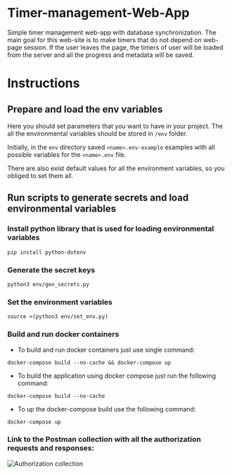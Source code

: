 # Timer-management-Web-App

Simple timer management web-app with database synchronization. The main goal for this web-site is to make timers that do
not depend on web-page session. If the user leaves the page, the timers of user will be loaded from the server and all
the progress and metadata will be saved.

# Instructions

## Prepare and load the env variables
Here you should set parameters that you want to have in your project. 
The all the environmental variables should be stored in `/env` folder. 

Initially, in the `env` directory saved `<name>.env-example` examples with 
all possible variables for the `<name>.env` file.

There are also exist default values for all the environment variables, so you
obliged to set them all.

## Run scripts to generate secrets and load environmental variables

### Install python library that is used for loading environmental variables

`pip install python-dotenv`

### Generate the secret keys

`python3 env/gen_secrets.py`

### Set the environment variables

`source <(python3 env/set_env.py)`

### Build and run docker containers

* To build and run docker containers just use single command:

`docker-compose build --no-cache && docker-compose up`
* To build the application using docker compose just run the following command:

`docker-compose build --no-cache`
* To up the docker-compose build use the following command:

`docker-compose up`

### Link to the Postman collection with all the authorization requests and responses:
![[Authorization collection](https://www.postman.com/lunar-crescent-398747/workspace/timers/collection/17330906-a9586c45-c8f7-4381-aff5-8407553e7483)](https://img.shields.io/badge/Postman-FF6C37?style=for-the-badge&logo=postman&logoColor=white)

